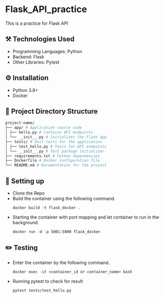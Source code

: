 # Flask_API_practice
This is a practice for Flask API

## :hammer_and_pick: Technologies Used
- Programming Languages: Python
- Backend: Flask
- Other Libraries: Pytest

## :gear: Installation
- Python 3.8+
- Docker 

## :closed_book: Project Directory Structure
```bash
project-name/
├── app/ # Application source code 
│ ├── hello.py # Contains API endpoints 
│ └── __init__.py # Initializes the Flask app 
├── tests/ # Unit tests for the application 
│ ├── test_hello.py # Tests for API endpoints 
│ └── __init__.py # Test package initializer 
├── requirements.txt # Python dependencies 
├── Dockerfile # Docker configuration file 
└── README.md # Documentation for the project
```

## :wrench: Setting up

* Clone the Repo
* Build the container using the following command.
    ```
    docker build -t flask_docker .
    ```
* Starting the container with port mapping and let container to run in the background.
    ```
    docker run -d -p 5001:5000 flask_docker
    ```

## :pencil2: Testing
* Enter the container by the following command.
    ```
    docker exec -it <container_id or container_name> bash
    ```
* Running pytest to check for result
    ```
    pytest tests/test_hello.py
    ```
